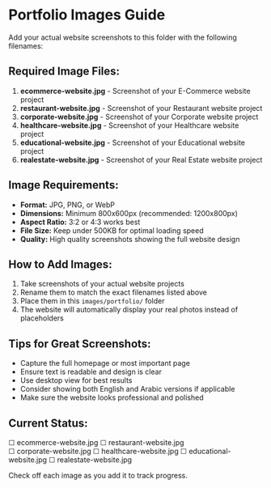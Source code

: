 # Portfolio Images Guide

Add your actual website screenshots to this folder with the following filenames:

## Required Image Files:

1. **ecommerce-website.jpg** - Screenshot of your E-Commerce website project
2. **restaurant-website.jpg** - Screenshot of your Restaurant website project  
3. **corporate-website.jpg** - Screenshot of your Corporate website project
4. **healthcare-website.jpg** - Screenshot of your Healthcare website project
5. **educational-website.jpg** - Screenshot of your Educational website project
6. **realestate-website.jpg** - Screenshot of your Real Estate website project

## Image Requirements:

- **Format:** JPG, PNG, or WebP
- **Dimensions:** Minimum 800x600px (recommended: 1200x800px)
- **Aspect Ratio:** 3:2 or 4:3 works best
- **File Size:** Keep under 500KB for optimal loading speed
- **Quality:** High quality screenshots showing the full website design

## How to Add Images:

1. Take screenshots of your actual website projects
2. Rename them to match the exact filenames listed above
3. Place them in this `images/portfolio/` folder
4. The website will automatically display your real photos instead of placeholders

## Tips for Great Screenshots:

- Capture the full homepage or most important page
- Ensure text is readable and design is clear
- Use desktop view for best results
- Consider showing both English and Arabic versions if applicable
- Make sure the website looks professional and polished

## Current Status:
☐ ecommerce-website.jpg
☐ restaurant-website.jpg  
☐ corporate-website.jpg
☐ healthcare-website.jpg
☐ educational-website.jpg
☐ realestate-website.jpg

Check off each image as you add it to track progress. 